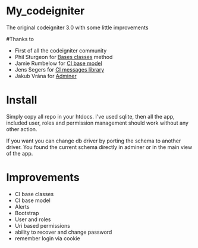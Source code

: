 # My_codeigniter
The original codeigniter 3.0 with some little improvements

#Thanks to
- First of all the codeigniter community
- Phil Sturgeon for <a href="https://philsturgeon.uk/blog/2010/02/CodeIgniter-Base-Classes-Keeping-it-DRY/">Bases classes</a> method
- Jamie Rumbelow for <a href="http://github.com/jamierumbelow/codeigniter-base-model">CI base model</a>
- Jens Segers for <a href="https://github.com/jenssegers/codeigniter-message-library">CI messages library</a>
- Jakub Vrána for <a href="http://www.adminer.org/">Adminer</a>

# Install
Simply copy all repo in your htdocs. I've used sqlite, then all the app, included user, roles and permission management should work without any other action.

If you want you can change db driver by porting the schema to another driver. You found the current schema directly in adminer or in the main view of the app.

# Improvements
- CI base classes
- CI base model
- Alerts
- Bootstrap
- User and roles
- Uri based permissions
- ability to recover and change password
- remember login via cookie
